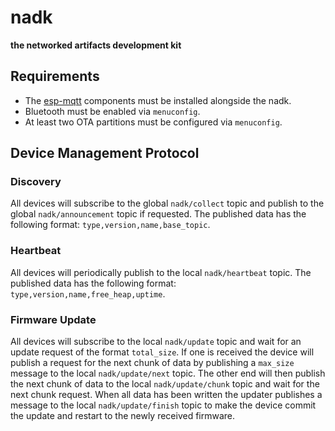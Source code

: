 # nadk

**the networked artifacts development kit**

## Requirements

- The [esp-mqtt](https://github.com/256dpi/esp-mqtt) components must be installed alongside the nadk.
- Bluetooth must be enabled via `menuconfig`.
- At least two OTA partitions must be configured via `menuconfig`.

## Device Management Protocol

### Discovery

All devices will subscribe to the global `nadk/collect` topic and publish to the global `nadk/announcement` topic if requested. The published data has the following format: `type,version,name,base_topic`.

### Heartbeat

All devices will periodically publish to the local `nadk/heartbeat` topic. The published data has the following format: `type,version,name,free_heap,uptime`.

### Firmware Update

All devices will subscribe to the local `nadk/update` topic and wait for an update request of the format `total_size`. If one is received the device will publish a request for the next chunk of data by publishing a `max_size` message to the local `nadk/update/next` topic. The other end will then publish the next chunk of data to the local `nadk/update/chunk` topic and wait for the next chunk request. When all data has been written the updater publishes a message to the local `nadk/update/finish` topic to make the device commit the update and restart to the newly received firmware.
